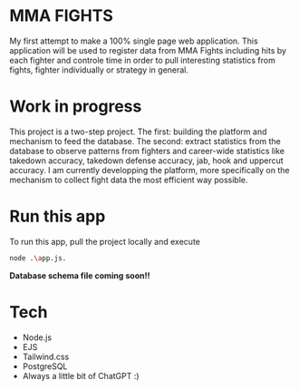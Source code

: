 # MMA FIGHTS
My first attempt to make a 100% single page web application. This application will be used to register data from MMA Fights including hits by each fighter and controle time in order to pull
interesting statistics from fights, fighter individually or strategy in general. 
# Work in progress
This project is a two-step project. The first: building the platform and mechanism to feed the database. The second: extract statistics from the database to observe patterns from fighters and career-wide statistics like takedown accuracy, takedown defense accuracy, jab, hook and uppercut accuracy. 
I am currently developping the platform, more specifically on the mechanism to collect fight data the most efficient way possible. 
# Run this app
To run this app, pull the project locally and execute
```bash
node .\app.js.
 ```
**Database schema file coming soon!!**
# Tech
  - Node.js
  - EJS
  - Tailwind.css
  - PostgreSQL 
  - Always a little bit of ChatGPT :)
